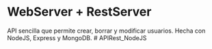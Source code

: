 # WebServer + RestServer

API sencilla que permite crear, borrar y modificar usuarios. Hecha con NodeJS, Express y MongoDB.
#   A P I R e s t _ N o d e J S  
 